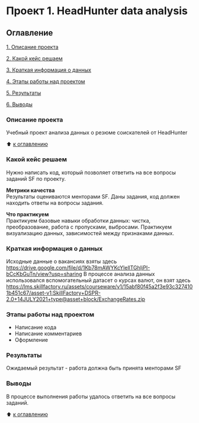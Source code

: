 # Проект 1. HeadHunter data analysis

##  Оглавление
[1. Описание проекта](https://github.com/KarpitskyAA/sf_data_science/tree/main/Project%200.%20Game%20Guess%20the%20number/readme.md#Описание-проекта)

[2. Какой кейс решаем](https://github.com/KarpitskyAA/sf_data_science/tree/main/Project%200.%20Game%20Guess%20the%20number/readme.md#Какой-кейс-решаем)

[3. Краткая информация о данных](https://github.com/KarpitskyAA/sf_data_science/tree/main/Project%200.%20Game%20Guess%20the%20number/readme.md#Краткая-информация-о-данных)

[4. Этапы работы над проектом](https://github.com/KarpitskyAA/sf_data_science/tree/main/Project%200.%20Game%20Guess%20the%20number/readme.md#Этапы-работы-над-проектом)

[5. Результаты](https://github.com/KarpitskyAA/sf_data_science/tree/main/Project%200.%20Game%20Guess%20the%20number/readme.md#Результаты)

[6. Выводы](https://github.com/KarpitskyAA/sf_data_science/tree/main/Project%200.%20Game%20Guess%20the%20number/readme.md#Выводы)

###  Описание проекта
Учебный проект анализа данных о резюме соискателей от HeadHunter

&#11014; [к оглавлению](https://github.com/KarpitskyAA/sf_data_science/tree/main/Project%200.%20Game%20Guess%20the%20number/readme.md#Оглавление)

### Какой кейс решаем
Нужно написать код, который позволяет ответить на все вопросы заданий SF по проекту.  

**Метрики качества**  
Результаты оцениваются менторами SF. Даны задания, код должен находить ответы на вопросы задания.  

**Что практикуем**  
Практикуем базовые навыки обработки данных: чистка, преобразование, работа с пропусками, выбросами.
Практикуем визуализацию данных, зависимостей между признаками данных.  

### Краткая информация о данных  
Исходные данные о вакансиях взяты здесь https://drive.google.com/file/d/1Kb78mAWYKcYlellTGhIjPI-bCcKbGuTn/view?usp=sharing
В процессе анализа данных использовался вспомогательный датасет о курсах валют, он взят здесь https://lms.skillfactory.ru/assets/courseware/v1/15abf80f45a2f3e93c3274101b451c67/asset-v1:SkillFactory+DSPR-2.0+14JULY2021+type@asset+block/ExchangeRates.zip


### Этапы работы над проектом  
- Написание кода
- Написание комментариев
- Оформление

### Результаты  
Ожидаемый результат - работа должна быть принята менторами SF

### Выводы  
В процессе выполнения работы удалось ответить на все вопросы заданий.  

&#11014; [к оглавлению](https://github.com/KarpitskyAA/sf_data_science/tree/main/Project%200.%20Game%20Guess%20the%20number/readme.md#Оглавление)
